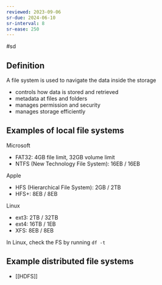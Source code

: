 ```yaml
---
reviewed: 2023-09-06
sr-due: 2024-06-10
sr-interval: 8
sr-ease: 250
---
```


#sd

## Definition

A file system is used to navigate the data inside the storage

- controls how data is stored and retrieved
- metadata at files and folders
- manages permission and security
- manages storage efficiently

## Examples of local file systems

Microsoft

- FAT32: 4GB file limit, 32GB volume limit
- NTFS (New Technology File System): 16EB / 16EB

Apple

- HFS (Hierarchical File System): 2GB / 2TB
- HFS+: 8EB / 8EB

Linux

- ext3: 2TB / 32TB
- ext4: 16TB / 1EB
- XFS: 8EB / 8EB

In Linux, check the FS by running `df -t`

## Example distributed file systems

- [[HDFS]]
